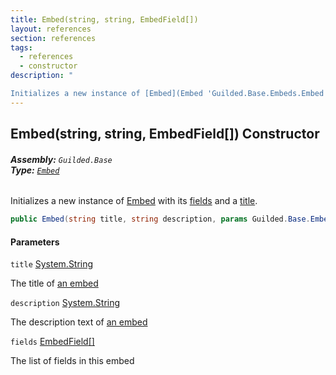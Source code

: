 ```yaml
---
title: Embed(string, string, EmbedField[])
layout: references
section: references
tags:
  - references
  - constructor
description: "

Initializes a new instance of [Embed](Embed 'Guilded.Base.Embeds.Embed') with its [fields](Embed.Embed(string,string,EmbedField[])#Guilded.Base.Embeds.Embed.Embed(string,string,Guilded.Base.Embeds.EmbedField[]).fields 'Guilded.Base.Embeds.Embed.Embed(string, string, Guilded.Base.Embeds.EmbedField[]).fields') and a [title](Embed.Embed(string,string,EmbedField[])#Guilded.Base.Embeds.Embed.Embed(string,string,Guilded.Base.Embeds.EmbedField[]).title 'Guilded.Base.Embeds.Embed.Embed(string, string, Guilded.Base.Embeds.EmbedField[]).title')."
---
```


## Embed(string, string, EmbedField[]) Constructor
###### **Assembly:** `Guilded.Base`<br/>**Type:** [`Embed`](Embed 'Guilded.Base.Embeds.Embed')

Initializes a new instance of [Embed](Embed 'Guilded.Base.Embeds.Embed') with its [fields](Embed.Embed(string,string,EmbedField[])#Guilded.Base.Embeds.Embed.Embed(string,string,Guilded.Base.Embeds.EmbedField[]).fields 'Guilded.Base.Embeds.Embed.Embed(string, string, Guilded.Base.Embeds.EmbedField[]).fields') and a [title](Embed.Embed(string,string,EmbedField[])#Guilded.Base.Embeds.Embed.Embed(string,string,Guilded.Base.Embeds.EmbedField[]).title 'Guilded.Base.Embeds.Embed.Embed(string, string, Guilded.Base.Embeds.EmbedField[]).title').

```csharp
public Embed(string title, string description, params Guilded.Base.Embeds.EmbedField[] fields);
```
#### Parameters

<a name='Guilded.Base.Embeds.Embed.Embed(string,string,Guilded.Base.Embeds.EmbedField[]).title'></a>

`title` [System.String](https://docs.microsoft.com/en-us/dotnet/api/System.String 'System.String')

The title of [an embed](Embed 'Guilded.Base.Embeds.Embed')

<a name='Guilded.Base.Embeds.Embed.Embed(string,string,Guilded.Base.Embeds.EmbedField[]).description'></a>

`description` [System.String](https://docs.microsoft.com/en-us/dotnet/api/System.String 'System.String')

The description text of [an embed](Embed 'Guilded.Base.Embeds.Embed')

<a name='Guilded.Base.Embeds.Embed.Embed(string,string,Guilded.Base.Embeds.EmbedField[]).fields'></a>

`fields` [EmbedField](EmbedField 'Guilded.Base.Embeds.EmbedField')[[]](https://docs.microsoft.com/en-us/dotnet/api/System.Array 'System.Array')

The list of fields in this embed